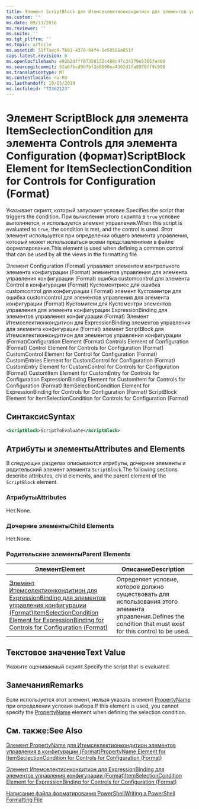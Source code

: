 ```yaml
---
title: Элемент ScriptBlock для Итемсеклектионкондитион для элементов управления Configuration (Format) | Документация Майкрософт
ms.custom: ''
ms.date: 09/13/2016
ms.reviewer: ''
ms.suite: ''
ms.tgt_pltfrm: ''
ms.topic: article
ms.assetid: 51f7aec9-7b01-4370-84f4-1e58508a851f
caps.latest.revision: 6
ms.openlocfilehash: e92b2dfff07358132c480c47c34279e5365fe400
ms.sourcegitcommit: 52a67bcd9d7bf3e8600ea4302d1fa8970ff9c998
ms.translationtype: MT
ms.contentlocale: ru-RU
ms.lasthandoff: 10/15/2019
ms.locfileid: "72362123"
---
```

# <a name="scriptblock-element-for-itemseclectioncondition-for-controls-for-configuration-format"></a><span data-ttu-id="82ace-102">Элемент ScriptBlock для элемента ItemSeclectionCondition для элемента Controls для элемента Configuration (формат)</span><span class="sxs-lookup"><span data-stu-id="82ace-102">ScriptBlock Element for ItemSeclectionCondition for Controls for Configuration (Format)</span></span>

<span data-ttu-id="82ace-103">Указывает скрипт, который запускает условие.</span><span class="sxs-lookup"><span data-stu-id="82ace-103">Specifies the script that triggers the condition.</span></span> <span data-ttu-id="82ace-104">При вычислении этого скрипта в `true` условие выполняется, и используется элемент управления.</span><span class="sxs-lookup"><span data-stu-id="82ace-104">When this script is evaluated to `true`, the condition is met, and the control is used.</span></span> <span data-ttu-id="82ace-105">Этот элемент используется при определении общего элемента управления, который может использоваться всеми представлениями в файле форматирования.</span><span class="sxs-lookup"><span data-stu-id="82ace-105">This element is used when defining a common control that can be used by all the views in the formatting file.</span></span>

<span data-ttu-id="82ace-106">Элемент Configuration (Format) управляет элементом контрольного элемента конфигурации (Format) элементов управления для элемента управления конфигурации (Format) ошибка customcontrol для элемента Control в конфигурации (Format) Кустоментриес для ошибка customcontrol для конфигурации ( Format) элемент Кустоментри для ошибка customcontrol для элементов управления для элемента конфигурации (Format) Кустомитем для Кустоментри элементов управления для элемента конфигурации ExpressionBinding для элементов управления конфигурации (Format) Элемент Итемселектионкондитион для ExpressionBinding элементов управления для элемента конфигурации (Format) элемент ScriptBlock для Итемселектионкондитион для элементов управления конфигурации (Format)</span><span class="sxs-lookup"><span data-stu-id="82ace-106">Configuration Element (Format) Controls Element of Configuration (Format) Control Element for Controls for Configuration (Format) CustomControl Element for Control for Configuration (Format) CustomEntries Element for CustomControl for Configuration (Format) CustomEntry Element for CustomControl for Controls for Configuration (Format) CustomItem Element for CustomEntry for Controls for Configuration ExpressionBinding Element for CustomItem for Controls for Configuration (Format) ItemSelectionCondition Element for ExpressionBinding for Controls for Configuration (Format) ScriptBlock Element for ItemSelectionCondition for Controls for Configuration (Format)</span></span>

## <a name="syntax"></a><span data-ttu-id="82ace-107">Синтаксис</span><span class="sxs-lookup"><span data-stu-id="82ace-107">Syntax</span></span>

```xml
<ScriptBlock>ScriptToEvaluate</ScriptBlock>
```

## <a name="attributes-and-elements"></a><span data-ttu-id="82ace-108">Атрибуты и элементы</span><span class="sxs-lookup"><span data-stu-id="82ace-108">Attributes and Elements</span></span>

<span data-ttu-id="82ace-109">В следующих разделах описываются атрибуты, дочерние элементы и родительский элемент элемента `ScriptBlock`.</span><span class="sxs-lookup"><span data-stu-id="82ace-109">The following sections describe attributes, child elements, and the parent element of the `ScriptBlock` element.</span></span>

### <a name="attributes"></a><span data-ttu-id="82ace-110">Атрибуты</span><span class="sxs-lookup"><span data-stu-id="82ace-110">Attributes</span></span>

<span data-ttu-id="82ace-111">Нет.</span><span class="sxs-lookup"><span data-stu-id="82ace-111">None.</span></span>

### <a name="child-elements"></a><span data-ttu-id="82ace-112">Дочерние элементы</span><span class="sxs-lookup"><span data-stu-id="82ace-112">Child Elements</span></span>

<span data-ttu-id="82ace-113">Нет.</span><span class="sxs-lookup"><span data-stu-id="82ace-113">None.</span></span>

### <a name="parent-elements"></a><span data-ttu-id="82ace-114">Родительские элементы</span><span class="sxs-lookup"><span data-stu-id="82ace-114">Parent Elements</span></span>

|<span data-ttu-id="82ace-115">Элемент</span><span class="sxs-lookup"><span data-stu-id="82ace-115">Element</span></span>|<span data-ttu-id="82ace-116">Описание</span><span class="sxs-lookup"><span data-stu-id="82ace-116">Description</span></span>|
|-------------|-----------------|
|[<span data-ttu-id="82ace-117">Элемент Итемселектионкондитион для ExpressionBinding для элементов управления конфигурации (Format)</span><span class="sxs-lookup"><span data-stu-id="82ace-117">ItemSelectionCondition Element for ExpressionBinding for Controls for Configuration (Format)</span></span>](./itemselectioncondition-element-for-expressionbinding-for-controls-for-configuration-format.md)|<span data-ttu-id="82ace-118">Определяет условие, которое должно существовать для использования этого элемента управления.</span><span class="sxs-lookup"><span data-stu-id="82ace-118">Defines the condition that must exist for this control to be used.</span></span>|

## <a name="text-value"></a><span data-ttu-id="82ace-119">Текстовое значение</span><span class="sxs-lookup"><span data-stu-id="82ace-119">Text Value</span></span>

<span data-ttu-id="82ace-120">Укажите оцениваемый скрипт.</span><span class="sxs-lookup"><span data-stu-id="82ace-120">Specify the script that is evaluated.</span></span>

## <a name="remarks"></a><span data-ttu-id="82ace-121">Замечания</span><span class="sxs-lookup"><span data-stu-id="82ace-121">Remarks</span></span>

<span data-ttu-id="82ace-122">Если используется этот элемент, нельзя указать элемент [PropertyName](./propertyname-element-for-itemseclectioncondition-for-controls-for-configuration-format.md) при определении условия выбора.</span><span class="sxs-lookup"><span data-stu-id="82ace-122">If this element is used, you cannot specify the [PropertyName](./propertyname-element-for-itemseclectioncondition-for-controls-for-configuration-format.md) element when defining the selection condition.</span></span>

## <a name="see-also"></a><span data-ttu-id="82ace-123">См. также:</span><span class="sxs-lookup"><span data-stu-id="82ace-123">See Also</span></span>

[<span data-ttu-id="82ace-124">Элемент PropertyName для Итемсеклектионкондитион элементов управления в конфигурации (Format)</span><span class="sxs-lookup"><span data-stu-id="82ace-124">PropertyName Element for ItemSeclectionCondition for Controls for Configuration (Format)</span></span>](./propertyname-element-for-itemseclectioncondition-for-controls-for-configuration-format.md)

[<span data-ttu-id="82ace-125">Элемент Итемселектионкондитион для ExpressionBinding для элементов управления конфигурации (Format)</span><span class="sxs-lookup"><span data-stu-id="82ace-125">ItemSelectionCondition Element for ExpressionBinding for Controls for Configuration (Format)</span></span>](./itemselectioncondition-element-for-expressionbinding-for-controls-for-configuration-format.md)

[<span data-ttu-id="82ace-126">Написание файла форматирования PowerShell</span><span class="sxs-lookup"><span data-stu-id="82ace-126">Writing a PowerShell Formatting File</span></span>](./writing-a-powershell-formatting-file.md)
